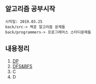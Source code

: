 ## 알고리즘 공부시작

	시작일: 2019.03.25
	back/src-> 백준 알고리즘 문제들
	back/programmers-> 프로그래머스 스터디문제들

## 내용정리
  1. [DP](https://google.com, "설명") 
  2. [DFS&BFS](https://google.com, "설명") 
  3. C 
  4. D

